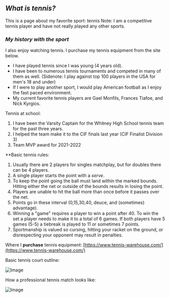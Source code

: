
## _What is tennis?_
This is a page about my favorite sport: tennis
Note: I am a competitive tennis player and have not really played any other sports.
### _My history with the sport_
I also enjoy watching tennis. I purchase my tennis equipment from the site below.


- I have played tennis since I was young (4 years old).
- I have been to numerous tennis tournaments and competed in many of them as well. (Sidenote: I play against top 100 players in the USA for men's 18 and under)
- If I were to play another sport, I would play American football as I enjoy the fast paced environment.
- My current favorite tennis players are Gael Monfils, Frances Tiafoe, and Nick Kyrgios.

Tennis at school:
1. I have been the Varsity Captain for the Whitney High School tennis team for the past three years.
2. I helped the team make it to the CIF finals last year (CIF Finalist Division 3)
3. Team MVP award for 2021-2022




**Basic tennis rules:
1. Usually there are 2 players for singles matchplay, but for doubles there can be 4 players.
2. A single player starts the point with a _serve_.
3. To keep the point going the ball must land within the marked bounds. Hitting either the net or outside of the bounds results in losing the point.
4. Players are unable to hit the ball more than once before it passes over the net.
5. Points go in these interval (0,15,30,40, deuce, and (sometimes) advantage).
6. Winning a "game" requires a player to win a point after 40. To win the set a player needs to make it to a total of 6 games. If both players have 5 games (5-5) a tiebreak is played to 11 or sometimes 7 points.
7. Sportmanship is valued so cursing, hitting your racket on the ground, or disrespecting your opponent may result in penalties.


Where I **purchase** tennis equipment:
[https://www.tennis-warehouse.com/](https://www.tennis-warehouse.com/)

Basic tennis court outline:

![Image](https://freesvg.org/img/tennis-court.png)


How a professional tennis match looks like:

![Image](https://c.pxhere.com/photos/b1/44/athletes_audience_competition_court_crowd_fans_game_group-984268.jpg!d)



